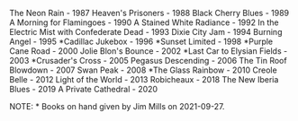 The Neon Rain - 1987
Heaven's Prisoners - 1988
Black Cherry Blues - 1989
A Morning for Flamingoes - 1990
A Stained White Radiance - 1992
In the Electric Mist with Confederate Dead - 1993
Dixie City Jam - 1994
Burning Angel - 1995
*Cadillac Jukebox - 1996
*Sunset Limited - 1998
*Purple Cane Road - 2000
Jolie Blon's Bounce - 2002
*Last Car to Elysian Fields - 2003
*Crusader's Cross - 2005
Pegasus Descending - 2006
The Tin Roof Blowdown - 2007
Swan Peak - 2008
*The Glass Rainbow - 2010
Creole Belle - 2012
Light of the World - 2013
Robicheaux - 2018
The New Iberia Blues - 2019
A Private Cathedral - 2020

NOTE: * Books on hand given by Jim Mills on 2021-09-27.

